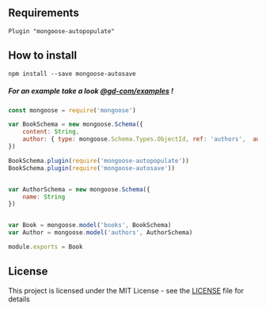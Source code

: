 ## Requirements
    Plugin "mongoose-autopopulate"

## How to install

`npm install --save mongoose-autosave`


##### For an example take a look *[@gd-com/examples](https://github.com/gd-com/examples)* !

```javascript
const mongoose = require('mongoose')

var BookSchema = new mongoose.Schema({
    content: String,
    author: { type: mongoose.Schema.Types.ObjectId, ref: 'authors',  autopopulate: true }
})

BookSchema.plugin(require('mongoose-autopopulate'))
BookSchema.plugin(require('mongoose-autosave'))


var AuthorSchema = new mongoose.Schema({
    name: String
})


var Book = mongoose.model('books', BookSchema)
var Author = mongoose.model('authors', AuthorSchema)

module.exports = Book

```
## License

This project is licensed under the MIT License - see the [LICENSE](LICENSE) file for details

